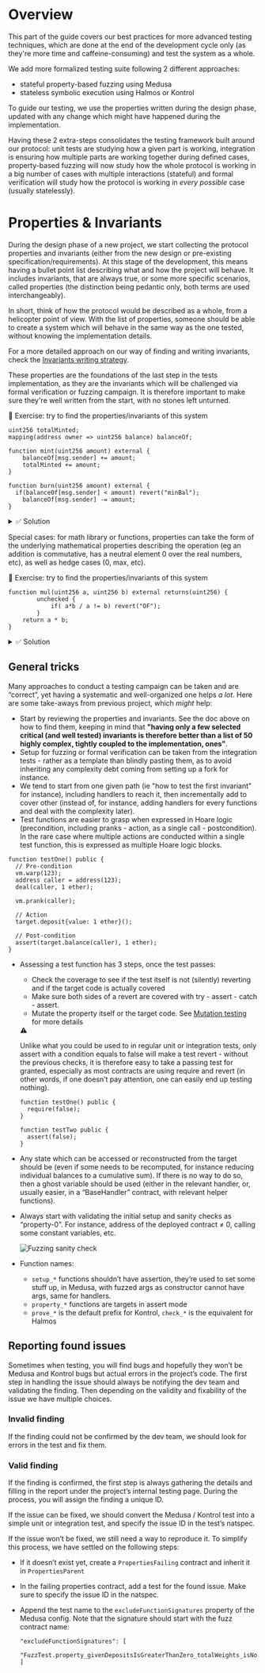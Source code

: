 # Overview

This part of the guide covers our best practices for more advanced testing techniques, which are done at the end of the development cycle only (as they're more time and caffeine-consuming) and test the system as a whole.

We add more formalized testing suite following 2 different approaches:

- stateful property-based fuzzing using Medusa
- stateless symbolic execution using Halmos or Kontrol

To guide our testing, we use the properties written during the design phase, updated with any change which might have happened during the implementation.

Having these 2 extra-steps consolidates the testing framework built around our protocol: unit tests are studying how a given part is working, integration is ensuring how multiple parts are working together during defined cases, property-based fuzzing will now study how the whole protocol is working in a big number of cases with multiple interactions (stateful) and formal verification will study how the protocol is working in *every possible* case (usually statelessly).

# Properties & Invariants

During the design phase of a new project, we start collecting the protocol properties and invariants (either from the new design or pre-existing specification/requirements). At this stage of the development, this means having a bullet point list describing what and how the project will behave. It includes invariants, that are always true, or some more specific scenarios, called properties (the distinction being pedantic only, both terms are used interchangeably).

In short, think of how the protocol would be described as a whole, from a helicopter point of view. With the list of properties, someone should be able to create a system which will behave in the same way as the one tested, without knowing the implementation details. 

For a more detailed approach on our way of finding and writing invariants, check the [Invariants writing strategy](./invariants-writing.md).

These properties are the foundations of the last step in the tests implementation, as they are the invariants which will be challenged via formal verification or fuzzing campaign. It is therefore important to make sure they're well written from the start, with no stones left unturned.

📝 Exercise: try to find the properties/invariants of this system

```solidity
uint256 totalMinted;
mapping(address owner => uint256 balance) balanceOf;

function mint(uint256 amount) external {
	balanceOf[msg.sender] += amount;
	totalMinted += amount;
}

function burn(uint256 amount) external {
  if(balanceOf[msg.sender] < amount) revert("minBal");
	balanceOf[msg.sender] -= amount;
}
```

<details>
<summary>✅ Solution</summary>
    - totalMinted is the sum of all the mint
    - an address cannot burn more than its current balance
    - an address balance is the sum of all its mints, minus its burns
    - totalMinted never decreases
</details>

Special cases: for math library or functions, properties can take the form of the underlying mathematical properties describing the operation (eg an addition is commutative, has a neutral element 0 over the real numbers, etc), as well as hedge cases (0, max, etc).

📝 Exercise: try to find the properties/invariants of this system

```solidity
function mul(uint256 a, uint256 b) external returns(uint256) {
		unchecked {
			if( a*b / a != b) revert("OF");
		}
    return a * b;
}
```

<details>
<summary>✅ Solution</summary>
    - Unit: mul should be associative, so that `mul(mul(a, b), c)` is the same as `mul(a, mul(b, c))`
    - Unit: mul should be commutative
    - Unit: mul should be distributive
    - Unit: mul should have 1 as identity element
    - Unit: mul should have 0 as absorbing element (this is both a property and a hedge case)
    - Unit: should throw if a*b is greater than uint256 max
</details>

## General tricks

Many approaches to conduct a testing campaign can be taken and are “correct”, yet having a systematic and well-organized one helps *a lot*. Here are some take-aways from previous project, which *might* help:

- Start by reviewing the properties and invariants. See the doc above on how to find them, keeping in mind that **"having only a few selected critical (and well tested) invariants is therefore better than a list of 50 highly complex, tightly coupled to the implementation, ones"**.
- Setup for fuzzing or formal verification can be taken from the integration tests - rather as a template than blindly pasting them, as to avoid inheriting any complexity debt coming from setting up a fork for instance.
- We tend to start from one given path (ie "how to test the first invariant" for instance), including handlers to reach it, then incrementally add to cover other (instead of, for instance, adding handlers for every functions and deal with the complexity later).
- Test functions are easier to grasp when expressed in Hoare logic (precondition, including pranks - action, as a single call - postcondition). In the rare case where multiple actions are conducted within a single test function, this is expressed as multiple Hoare logic blocks.

```solidity
function testOne() public {
  // Pre-condition
  vm.warp(123);
  address caller = address(123);
  deal(caller, 1 ether);
  
  vm.prank(caller);
  
  // Action
  target.deposit{value: 1 ether}();
  
  // Post-condition
  assert(target.balance(caller), 1 ether);
}
```

- Assessing a test function has 3 steps, once the test passes:
    - Check the coverage to see if the test itself is not (silently) reverting and if the target code is actually covered
    - Make sure both sides of a revert are covered with try - assert - catch - assert.
    - Mutate the property itself or the target code. See [Mutation testing](../mutation-testing.md) for more details
    
    <aside>
    ⚠️
    
    Unlike what you could be used to in regular unit or integration tests, only assert with a condition equals to false will make a test revert - without the previous checks, it is therefore easy to take a passing test for granted, especially as most contracts are using require and revert (in other words, if one doesn’t pay attention, one can easily end up testing nothing). 
    
    ```solidity
    function testOne() public {
      require(false);
    }
    
    function testTwo public {
      assert(false);
    }
    ```
    
    </aside>
    
- Any state which can be accessed or reconstructed from the target should be (even if some needs to be recomputed, for instance reducing individual balances to a cumulative sum). If there is no way to do so, then a ghost variable should be used (either in the relevant handler, or, usually easier, in a “BaseHandler” contract, with relevant helper functions).
- Always start with validating the initial setup and sanity checks as “property-0”. For instance, address of the deployed contract ≠ 0, calling some constant variables, etc.
    
    ![Fuzzing sanity check](/img/fuzz-sanity-check.png)
    
- Function names:
    - `setup_*` functions shouldn’t have assertion, they’re used to set some stuff up, in Medusa, with fuzzed args as constructor cannot have args, same for handlers.
    - `property_*` functions are targets in assert mode
    - `prove_*` is the default prefix for Kontrol, `check_*` is the equivalent for Halmos

## Reporting found issues

Sometimes when testing, you will find bugs and hopefully they won’t be Medusa and Kontrol bugs but actual errors in the project’s code. The first step in handling the issue should always be notifying the dev team and validating the finding. Then depending on the validity and fixability of the issue we have multiple choices.

### Invalid finding

If the finding could not be confirmed by the dev team, we should look for errors in the test and fix them.

### Valid finding

If the finding is confirmed, the first step is always gathering the details and filling in the report under the project’s internal testing page. During the process, you will assign the finding a unique ID.

If the issue can be fixed, we should convert the Medusa / Kontrol test into a simple unit or integration test, and specify the issue ID in the test’s natspec.

If the issue won’t be fixed, we still need a way to reproduce it. To simplify this process, we have settled on the following steps:

- If it doesn’t exist yet, create a `PropertiesFailing` contract and inherit it in `PropertiesParent`
- In the failing properties contract, add a test for the found issue. Make sure to specify the issue ID in the natspec.
- Append the test name to the `excludeFunctionSignatures` property of the Medusa config. Note that the signature should start with the fuzz contract name:
    
    ```
    "excludeFunctionSignatures": [
      "FuzzTest.property_givenDepositsIsGreaterThanZero_totalWeights_isNotZero()"
    ]
    ```
  